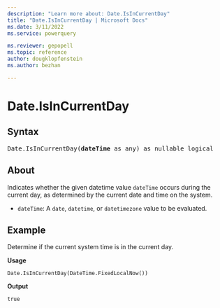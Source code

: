```yaml
---
description: "Learn more about: Date.IsInCurrentDay"
title: "Date.IsInCurrentDay | Microsoft Docs"
ms.date: 3/11/2022
ms.service: powerquery

ms.reviewer: gepopell
ms.topic: reference
author: dougklopfenstein
ms.author: bezhan

---
```

# Date.IsInCurrentDay

## Syntax

<pre>
Date.IsInCurrentDay(<b>dateTime</b> as any) as nullable logical
</pre>

## About

Indicates whether the given datetime value `dateTime` occurs during the current day, as determined by the current date and time on the system.

- `dateTime`: A `date`, `datetime`, or `datetimezone` value to be evaluated.

## Example

Determine if the current system time is in the current day.

**Usage**

```powerquery-m
Date.IsInCurrentDay(DateTime.FixedLocalNow())
```

**Output**

`true`
